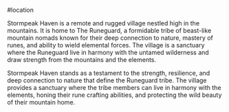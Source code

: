 #location 

Stormpeak Haven is a remote and rugged village nestled high in the mountains. It is home to The Runeguard, a formidable tribe of beast-like mountain nomads known for their deep connection to nature, mastery of runes, and ability to wield elemental forces. The village is a sanctuary where the Runeguard live in harmony with the untamed wilderness and draw strength from the mountains and the elements.

Stormpeak Haven stands as a testament to the strength, resilience, and deep connection to nature that define the Runeguard tribe. The village provides a sanctuary where the tribe members can live in harmony with the elements, honing their rune crafting abilities, and protecting the wild beauty of their mountain home.